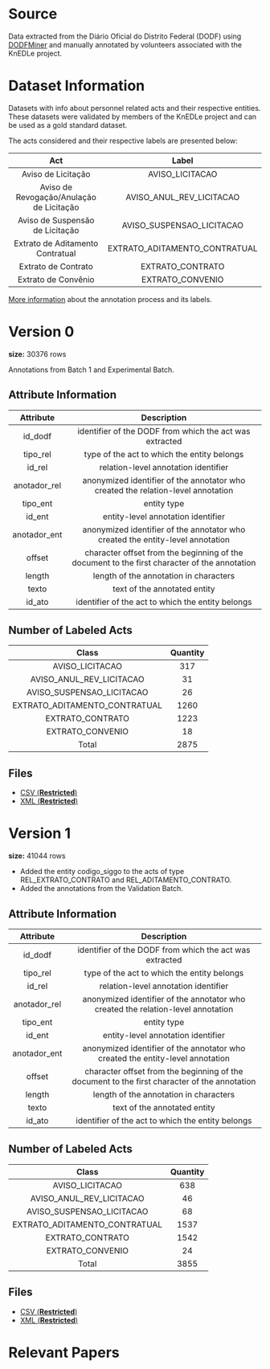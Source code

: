 # Source

Data extracted from the Diário Oficial do Distrito Federal (DODF) using [DODFMiner](https://dodfminer.readthedocs.io/) and manually annotated by volunteers associated with the KnEDLe project.

# Dataset Information

Datasets with info about personnel related acts and their respective entities. These datasets were validated by members of the KnEDLe project and can be used as a gold standard dataset.

The acts considered and their respective labels are presented below:

|                   Act                   |              Label            | 
|:---------------------------------------:|:-----------------------------:|
|Aviso de Licitação                       | AVISO_LICITACAO               |
|Aviso de Revogação/Anulação de Licitação | AVISO_ANUL_REV_LICITACAO      |
|Aviso de Suspensão de Licitação          | AVISO_SUSPENSAO_LICITACAO     |
|Extrato de Aditamento Contratual         | EXTRATO_ADITAMENTO_CONTRATUAL |
|Extrato de Contrato                      | EXTRATO_CONTRATO              |
|Extrato de Convênio                      | EXTRATO_CONVENIO              |

[More information](https://github.com/UnB-KnEDLe/tutorial_anotacao_contratos_licitacoes) about the annotation process and its labels.

# Version 0
**size:** 30376 rows

Annotations from Batch 1 and Experimental Batch. 

## Attribute Information 

|    Attribute  | Description | 
|:-------------:|:-------------------:|
|id_dodf        | identifier of the DODF from which the act was extracted |
|tipo_rel       | type of the act to which the entity belongs |
|id_rel         | relation-level annotation identifier |
|anotador_rel   | anonymized identifier of the annotator who created the relation-level annotation |
|tipo_ent       | entity type |
|id_ent         | entity-level annotation identifier |
|anotador_ent   | anonymized identifier of the annotator who created the entity-level annotation |
|offset         | character offset from the beginning of the document to the first character of the annotation |
|length         | length of the annotation in characters |
|texto          | text of the annotated entity |
|id_ato         | identifier of the act to which the entity belongs |

## Number of Labeled Acts

|    Class                       | Quantity | 
|:------------------------------:|:--------:|
| AVISO_LICITACAO                |       317|
| AVISO_ANUL_REV_LICITACAO       |        31|
| AVISO_SUSPENSAO_LICITACAO      |        26|
| EXTRATO_ADITAMENTO_CONTRATUAL  |      1260|
| EXTRATO_CONTRATO               |      1223|
| EXTRATO_CONVENIO               |        18|
|Total                           |      2875|

## Files
- [CSV (**Restricted**) ](https://drive.google.com/file/d/1o4_ycHyyTZAPMXistI3-Ll-48a7MU-u9/view?usp=sharing)
- [XML (**Restricted**) ](https://drive.google.com/drive/folders/1lalUjFuDX7GJ4gDej3JkJ7gqXXxSoGDL?usp=sharing)

# Version 1
**size:** 41044 rows

- Added the entity codigo_siggo to the acts of type REL_EXTRATO_CONTRATO and REL_ADITAMENTO_CONTRATO.
- Added the annotations from the Validation Batch.

## Attribute Information 

|    Attribute  | Description | 
|:-------------:|:-------------------:|
|id_dodf        | identifier of the DODF from which the act was extracted |
|tipo_rel       | type of the act to which the entity belongs |
|id_rel         | relation-level annotation identifier |
|anotador_rel   | anonymized identifier of the annotator who created the relation-level annotation |
|tipo_ent       | entity type |
|id_ent         | entity-level annotation identifier |
|anotador_ent   | anonymized identifier of the annotator who created the entity-level annotation |
|offset         | character offset from the beginning of the document to the first character of the annotation |
|length         | length of the annotation in characters |
|texto          | text of the annotated entity |
|id_ato         | identifier of the act to which the entity belongs |

## Number of Labeled Acts

|    Class                       | Quantity | 
|:------------------------------:|:--------:|
| AVISO_LICITACAO                |       638|
| AVISO_ANUL_REV_LICITACAO       |        46|
| AVISO_SUSPENSAO_LICITACAO      |        68|
| EXTRATO_ADITAMENTO_CONTRATUAL  |      1537|
| EXTRATO_CONTRATO               |      1542|
| EXTRATO_CONVENIO               |        24|
|Total                           |      3855|

## Files
- [CSV (**Restricted**) ](https://drive.google.com/file/d/1x-3C0ew_UoNddM3Sb40r7V5_cFKAaJaq/view?usp=sharing)
- [XML (**Restricted**) ](https://drive.google.com/drive/folders/1fMNGGUutW8hVMpTBJ9Y1HLtvyJ5_XxVQ?usp=sharing)

# Relevant Papers
